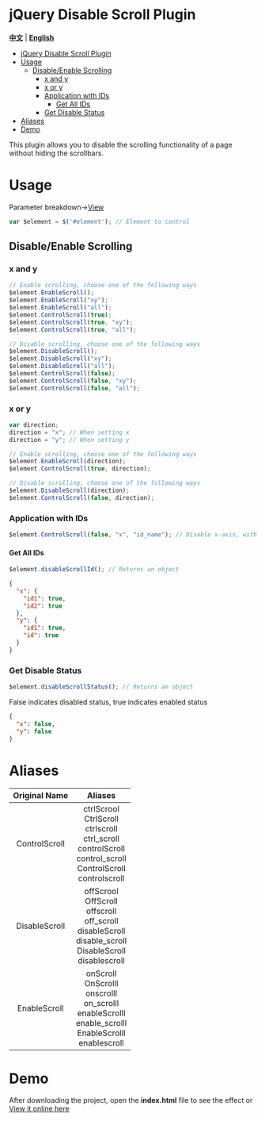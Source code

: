 # jQuery Disable Scroll Plugin

**[中文](https://github.com/gxlydlyf/jquery-disable-scroll-plugin/blob/main/README_zh.md)**
|
**[English](https://github.com/gxlydlyf/jquery-disable-scroll-plugin/blob/main/README.md)**

* [jQuery Disable Scroll Plugin](#jquery-disable-scroll-plugin)
* [Usage](#usage)
	* [Disable/Enable Scrolling](#disableenable-scrolling)
		* [x and y](#x-and-y)
		* [x or y](#x-or-y)
		* [Application with IDs](#application-with-ids)
			* [Get All IDs](#get-all-ids)
		* [Get Disable Status](#get-disable-status)
* [Aliases](#aliases)
* [Demo](#demo)

This plugin allows you to disable the scrolling functionality of a page without hiding the scrollbars.

# Usage

Parameter breakdown->[View](https://github.com/gxlydlyf/jquery-disable-scroll-plugin/blob/main/JSDOC/JSDOC.md)

```javascript
var $element = $('#element'); // Element to control
```

## Disable/Enable Scrolling

### x and y

```javascript
// Enable scrolling, choose one of the following ways
$element.EnableScroll();
$element.EnableScroll("xy");
$element.EnableScroll("all");
$element.ControlScroll(true);
$element.ControlScroll(true, "xy");
$element.ControlScroll(true, "all");

// Disable scrolling, choose one of the following ways
$element.DisableScroll();
$element.DisableScroll("xy");
$element.DisableScroll("all");
$element.ControlScroll(false);
$element.ControlScroll(false, "xy");
$element.ControlScroll(false, "all");
```

### x or y

```javascript
var direction;
direction = "x"; // When setting x
direction = "y"; // When setting y

// Enable scrolling, choose one of the following ways
$element.EnableScroll(direction);
$element.ControlScroll(true, direction);

// Disable scrolling, choose one of the following ways
$element.DisableScroll(direction);
$element.ControlScroll(false, direction);
```

### Application with IDs

```javascript
$element.ControlScroll(false, "x", "id_name"); // Disable x-axis, with ID "id_name"
```

#### Get All IDs

```javascript
$element.disableScrollId(); // Returns an object
```

```json
{
  "x": {
    "id1": true,
    "id2": true
  },
  "y": {
    "id1": true,
    "id": true
  }
}
```

### Get Disable Status

```javascript
$element.disableScrollStatus(); // Returns an object
```

False indicates disabled status, true indicates enabled status

```json
{
  "x": false,
  "y": false
}
```

# Aliases

| Original Name |                                                              Aliases                                                              |
|:-------------:|:---------------------------------------------------------------------------------------------------------------------------------:|
| ControlScroll | ctrlScrool<br/>CtrlScroll<br/>ctrlscroll<br/>ctrl_scroll<br/>controlScroll<br/>control_scroll<br/>ControlScroll<br/>controlscroll |
| DisableScroll |   offScrool<br/>OffScroll<br/>offscroll<br/>off_scroll<br/>disableScroll<br/>disable_scroll<br/>DisableScroll<br/>disablescroll   |
| EnableScroll  |    onScroll<br/>OnScrolll<br/>onscrolll<br/>on_scrolll<br/>enableScrolll<br/>enable_scrolll<br/>EnableScrolll<br/>enablescroll    |

# Demo

After downloading the project, open the **index.html** file to see the effect
or
[View it online here](https://gxlydlyf.github.io/jquery-disable-scroll-plugin/index.html)